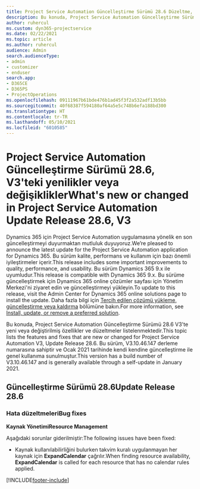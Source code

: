 ```yaml
---
title: Project Service Automation Güncelleştirme Sürümü 28.6 Düzeltme, V3'teki yenilikler veya değişiklikler
description: Bu konuda, Project Service Automation Güncelleştirme Sürümü 28.6 Düzeltme, V3'te yeni veya değiştirilmiş özellikler ve düzeltmeler listelenmektedir.
author: ruhercul
ms.custom: dyn365-projectservice
ms.date: 02/22/2021
ms.topic: article
ms.author: ruhercul
audience: Admin
search.audienceType:
- admin
- customizer
- enduser
search.app:
- D365CE
- D365PS
- ProjectOperations
ms.openlocfilehash: 09111967b61bde476b1ad45f3f2a532adf13b5bb
ms.sourcegitcommit: 40f68387f594180af64a5e5c748b6efa188bd300
ms.translationtype: HT
ms.contentlocale: tr-TR
ms.lasthandoff: 05/10/2021
ms.locfileid: "6010585"
---
```

# <a name="whats-new-or-changed-in-project-service-automation-update-release-286-v3"></a><span data-ttu-id="e7577-103">Project Service Automation Güncelleştirme Sürümü 28.6, V3'teki yenilikler veya değişiklikler</span><span class="sxs-lookup"><span data-stu-id="e7577-103">What's new or changed in Project Service Automation Update Release 28.6, V3</span></span>

<span data-ttu-id="e7577-104">Dynamics 365 için Project Service Automation uygulamasına yönelik en son güncelleştirmeyi duyurmaktan mutluluk duyuyoruz.</span><span class="sxs-lookup"><span data-stu-id="e7577-104">We’re pleased to announce the latest update for the Project Service Automation application for Dynamics 365.</span></span> <span data-ttu-id="e7577-105">Bu sürüm kalite, performans ve kullanım için bazı önemli iyileştirmeler içerir.</span><span class="sxs-lookup"><span data-stu-id="e7577-105">This release includes some important improvements to quality, performance, and usability.</span></span> <span data-ttu-id="e7577-106">Bu sürüm Dynamics 365 9.x ile uyumludur.</span><span class="sxs-lookup"><span data-stu-id="e7577-106">This release is compatible with Dynamics 365 9.x.</span></span> <span data-ttu-id="e7577-107">Bu sürüme güncelleştirmek için Dynamics 365 online çözümler sayfası için Yönetim Merkezi'ni ziyaret edin ve güncelleştirmeyi yükleyin.</span><span class="sxs-lookup"><span data-stu-id="e7577-107">To update to this release, visit the Admin Center for Dynamics 365 online solutions page to install the update.</span></span> <span data-ttu-id="e7577-108">Daha fazla bilgi için [Tercih edilen çözümü yükleme, güncelleştirme veya kaldırma](/power-platform/admin/install-remove-preferred-solution) bölümüne bakın.</span><span class="sxs-lookup"><span data-stu-id="e7577-108">For more information, see [Install, update, or remove a preferred solution](/power-platform/admin/install-remove-preferred-solution).</span></span>

<span data-ttu-id="e7577-109">Bu konuda, Project Service Automation Güncelleştirme Sürümü 28.6 V3'te yeni veya değiştirilmiş özellikler ve düzeltmeler listelenmektedir.</span><span class="sxs-lookup"><span data-stu-id="e7577-109">This topic lists the features and fixes that are new or changed for Project Service Automation V3, Update Release 28.6.</span></span> <span data-ttu-id="e7577-110">Bu sürüm, V3.10.46.147 derleme numarasına sahiptir ve Ocak 2021 tarihinde kendi kendine güncelleştirme ile genel kullanıma sunulmuştur.</span><span class="sxs-lookup"><span data-stu-id="e7577-110">This version has a build number of V3.10.46.147 and is generally available through a self-update in January 2021.</span></span>

## <a name="update-release-286"></a><span data-ttu-id="e7577-111">Güncelleştirme Sürümü 28.6</span><span class="sxs-lookup"><span data-stu-id="e7577-111">Update Release 28.6</span></span>

### <a name="bug-fixes"></a><span data-ttu-id="e7577-112">Hata düzeltmeleri</span><span class="sxs-lookup"><span data-stu-id="e7577-112">Bug fixes</span></span>


<span data-ttu-id="e7577-113">**Kaynak Yönetimi**</span><span class="sxs-lookup"><span data-stu-id="e7577-113">**Resource Management**</span></span>

<span data-ttu-id="e7577-114">Aşağıdaki sorunlar giderilmiştir:</span><span class="sxs-lookup"><span data-stu-id="e7577-114">The following issues have been fixed:</span></span>

- <span data-ttu-id="e7577-115">Kaynak kullanılabilirliğini bulurken takvim kuralı uygulanmayan her kaynak için **ExpandCalendar** çağrılır.</span><span class="sxs-lookup"><span data-stu-id="e7577-115">When finding resource availability, **ExpandCalendar** is called for each resource that has no calendar rules applied.</span></span>


[!INCLUDE[footer-include](../includes/footer-banner.md)]